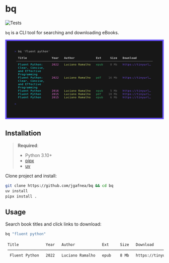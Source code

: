 # bq

![Tests](https://github.com/jgafnea/bq/actions/workflows/python.yml/badge.svg)

`bq` is a CLI tool for searching and downloading eBooks.

![screenshot](./assets/screenshot.png)

## Installation

> **Required**:
>
> - Python 3.10+
> - [pipx](https://github.com/pypa/pipxs)
> - [uv](https://github.com/astral-sh/uv)

Clone project and install:

```sh
git clone https://github.com/jgafnea/bq && cd bq
uv install
pipx install .
```

## Usage

Search book titles and click links to download:

```sh
bq "fluent python"

 Title            Year   Author            Ext     Size   Download
 ─────────────────────────────────────────────────────────────────────────────────────
  Fluent Python   2022   Luciano Ramalho   epub    8 Mb   https://tinyurl.com/2crvr473
```
